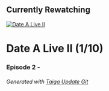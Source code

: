 ﻿
## Currently Rewatching

[![Date A Live II](https://s4.anilist.co/file/anilistcdn/media/anime/cover/medium/nx19163-eHXj3mNRaOXt.jpg)](https://anilist.co/anime/19163)

# Date A Live II (1/10)

### Episode 2 - 

###### *Generated with [Taiga Update Git](https://github.com/nike4613/taiga-update-git)*